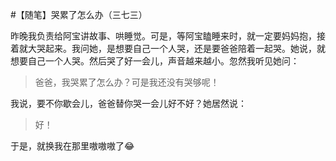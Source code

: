 #【随笔】哭累了怎么办（三七三）

昨晚我负责给阿宝讲故事、哄睡觉。可是，等阿宝瞌睡来时，就一定要妈妈抱，接着就大哭起来。我问她，是想要自己一个人哭，还是要爸爸陪着一起哭。她说，就想要自己一个人哭。然后哭了好一会儿，声音越来越小。忽然我听见她问：

> 爸爸，我哭累了怎么办？可是我还没有哭够呢！

我说，要不你歇会儿，爸爸替你哭一会儿好不好？她居然说：

> 好！

于是，就换我在那里嗷嗷嗷了😂